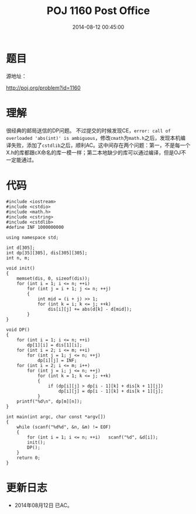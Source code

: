 ﻿---
title: POJ 1160 Post Office
date: 2014-08-12 00:45:00
categories: Exercise
toc: true
---
# 题目
源地址：

http://poj.org/problem?id=1160

# 理解
很经典的邮局送信的DP问题。
不过提交的时候发现CE，`error: call of overloaded 'abs(int)' is ambiguous`，修改`cmath`为`math.h`之后，发现本机编译失败，添加了`cstdlib`之后，顺利AC。这中间存在两个问题：第一，不是每一个X.h的库都跟cX命名的库一模一样；第二本地缺少的库可以通过编译，但是OJ不一定能通过。

<!-- more -->

# 代码

```
#include <iostream>
#include <cstdio>
#include <math.h>
#include <cstring>
#include <cstdlib>
#define INF 1000000000

using namespace std;

int d[305];
int dp[35][305], dis[305][305];
int n, m;

void init()
{
    memset(dis, 0, sizeof(dis));
    for (int i = 1; i <= n; ++i)
        for (int j = i + 1; j <= n; ++j)
        {
            int mid = (i + j) >> 1;
            for (int k = i; k <= j; ++k)
                dis[i][j] += abs(d[k] - d[mid]);
        }
}

void DP()
{
    for (int i = 1; i <= n; ++i)
        dp[1][i] = dis[1][i];
    for (int i = 2; i <= m; ++i)
        for (int j = 1; j <= n; ++j)
            dp[i][j] = INF;
    for (int i = 2; i <= m; i++)
        for (int j = i; j <= n; ++j)
            for (int k = 1; k <= j; ++k)
            {
                if (dp[i][j] > dp[i - 1][k] + dis[k + 1][j])
                    dp[i][j] = dp[i - 1][k] + dis[k + 1][j];
            }
    printf("%d\n", dp[m][n]);
}

int main(int argc, char const *argv[])
{
    while (scanf("%d%d", &n, &m) != EOF)
    {
        for (int i = 1; i <= n; ++i)   scanf("%d", &d[i]);
        init();
        DP();
    }
    return 0;
}

```

# 更新日志
- 2014年08月12日 已AC。